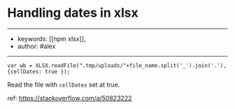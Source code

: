 # Handling dates in xlsx
---
- keywords: [[npm xlsx]], 
- author: #alex
---

```
var wb = XLSX.readFile(".tmp/uploads/"+file_name.split('_').join('.'),{cellDates: true });
```

Read the file with `cellDates` set at true. 


ref: https://stackoverflow.com/a/50823222